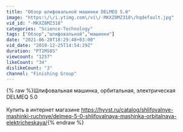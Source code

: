 ```yaml
---
title: "Обзор шлифовальной машинки DELMEQ 5.0"
image: "https:\/\/i.ytimg.com\/vi\/-MKXZ8MZ318\/hqdefault.jpg"
vid_id: "-MKXZ8MZ318"
categories: "Science-Technology"
tags: ["Обзор","шлифовальной","машинки"]
date: "2021-06-20T18:29:48+03:00"
vid_date: "2019-12-25T14:54:29Z"
duration: "PT1M58S"
viewcount: "1257"
likeCount: "34"
dislikeCount: "3"
channel: "Finishing Group"
---
```

{% raw %}Шлифовальная машинка, орбитальная, электрическая DELMEQ 5.0 <br /><br />Купить в интернет магазине <a rel="nofollow" target="blank" href="https://hyvst.ru/catalog/shlifovalnye-mashinki-ruchnye/delmeq-5-0-shlifovalnaya-mashinka-orbitalnaya-elektricheskaya/">https://hyvst.ru/catalog/shlifovalnye-mashinki-ruchnye/delmeq-5-0-shlifovalnaya-mashinka-orbitalnaya-elektricheskaya/</a>{% endraw %}
